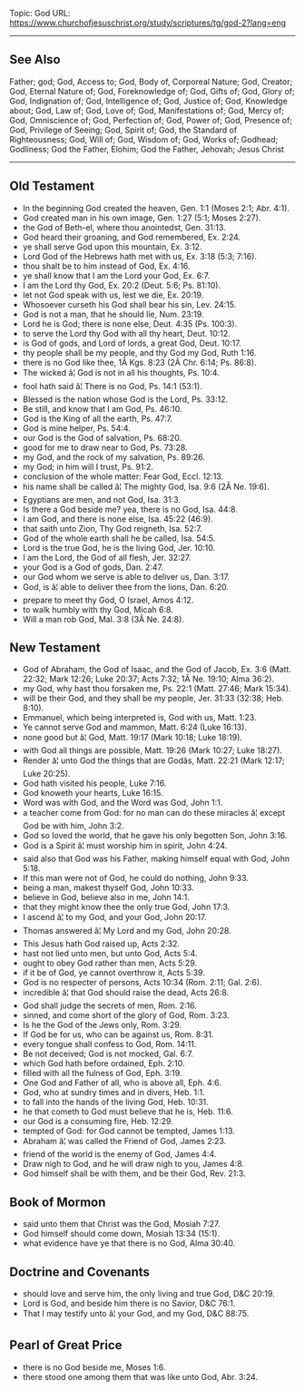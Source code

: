 Topic: God
URL: https://www.churchofjesuschrist.org/study/scriptures/tg/god-2?lang=eng

---

## See Also

Father; god; God, Access to; God, Body of, Corporeal Nature; God, Creator; God, Eternal Nature of; God, Foreknowledge of; God, Gifts of; God, Glory of; God, Indignation of; God, Intelligence of; God, Justice of; God, Knowledge about; God, Law of; God, Love of; God, Manifestations of; God, Mercy of; God, Omniscience of; God, Perfection of; God, Power of; God, Presence of; God, Privilege of Seeing; God, Spirit of; God, the Standard of Righteousness; God, Will of; God, Wisdom of; God, Works of; Godhead; Godliness; God the Father, Elohim; God the Father, Jehovah; Jesus Christ

---

## Old Testament

- In the beginning God created the heaven, Gen. 1:1 (Moses 2:1; Abr. 4:1).
- God created man in his own image, Gen. 1:27 (5:1; Moses 2:27).
- the God of Beth-el, where thou anointedst, Gen. 31:13.
- God heard their groaning, and God remembered, Ex. 2:24.
- ye shall serve God upon this mountain, Ex. 3:12.
- Lord God of the Hebrews hath met with us, Ex. 3:18 (5:3; 7:16).
- thou shalt be to him instead of God, Ex. 4:16.
- ye shall know that I am the Lord your God, Ex. 6:7.
- I am the Lord thy God, Ex. 20:2 (Deut. 5:6; Ps. 81:10).
- let not God speak with us, lest we die, Ex. 20:19.
- Whosoever curseth his God shall bear his sin, Lev. 24:15.
- God is not a man, that he should lie, Num. 23:19.
- Lord he is God; there is none else, Deut. 4:35 (Ps. 100:3).
- to serve the Lord thy God with all thy heart, Deut. 10:12.
- is God of gods, and Lord of lords, a great God, Deut. 10:17.
- thy people shall be my people, and thy God my God, Ruth 1:16.
- there is no God like thee, 1Â Kgs. 8:23 (2Â Chr. 6:14; Ps. 86:8).
- The wicked â¦ God is not in all his thoughts, Ps. 10:4.
- fool hath said â¦ There is no God, Ps. 14:1 (53:1).
- Blessed is the nation whose God is the Lord, Ps. 33:12.
- Be still, and know that I am God, Ps. 46:10.
- God is the King of all the earth, Ps. 47:7.
- God is mine helper, Ps. 54:4.
- our God is the God of salvation, Ps. 68:20.
- good for me to draw near to God, Ps. 73:28.
- my God, and the rock of my salvation, Ps. 89:26.
- my God; in him will I trust, Ps. 91:2.
- conclusion of the whole matter: Fear God, Eccl. 12:13.
- his name shall be called â¦ The mighty God, Isa. 9:6 (2Â Ne. 19:6).
- Egyptians are men, and not God, Isa. 31:3.
- Is there a God beside me? yea, there is no God, Isa. 44:8.
- I am God, and there is none else, Isa. 45:22 (46:9).
- that saith unto Zion, Thy God reigneth, Isa. 52:7.
- God of the whole earth shall he be called, Isa. 54:5.
- Lord is the true God, he is the living God, Jer. 10:10.
- I am the Lord, the God of all flesh, Jer. 32:27.
- your God is a God of gods, Dan. 2:47.
- our God whom we serve is able to deliver us, Dan. 3:17.
- God, is â¦ able to deliver thee from the lions, Dan. 6:20.
- prepare to meet thy God, O Israel, Amos 4:12.
- to walk humbly with thy God, Micah 6:8.
- Will a man rob God, Mal. 3:8 (3Â Ne. 24:8).

## New Testament

- God of Abraham, the God of Isaac, and the God of Jacob, Ex. 3:6 (Matt. 22:32; Mark 12:26; Luke 20:37; Acts 7:32; 1Â Ne. 19:10; Alma 36:2).
- my God, why hast thou forsaken me, Ps. 22:1 (Matt. 27:46; Mark 15:34).
- will be their God, and they shall be my people, Jer. 31:33 (32:38; Heb. 8:10).
- Emmanuel, which being interpreted is, God with us, Matt. 1:23.
- Ye cannot serve God and mammon, Matt. 6:24 (Luke 16:13).
- none good but â¦ God, Matt. 19:17 (Mark 10:18; Luke 18:19).
- with God all things are possible, Matt. 19:26 (Mark 10:27; Luke 18:27).
- Render â¦ unto God the things that are Godâs, Matt. 22:21 (Mark 12:17; Luke 20:25).
- God hath visited his people, Luke 7:16.
- God knoweth your hearts, Luke 16:15.
- Word was with God, and the Word was God, John 1:1.
- a teacher come from God: for no man can do these miracles â¦ except God be with him, John 3:2.
- God so loved the world, that he gave his only begotten Son, John 3:16.
- God is a Spirit â¦ must worship him in spirit, John 4:24.
- said also that God was his Father, making himself equal with God, John 5:18.
- If this man were not of God, he could do nothing, John 9:33.
- being a man, makest thyself God, John 10:33.
- believe in God, believe also in me, John 14:1.
- that they might know thee the only true God, John 17:3.
- I ascend â¦ to my God, and your God, John 20:17.
- Thomas answered â¦ My Lord and my God, John 20:28.
- This Jesus hath God raised up, Acts 2:32.
- hast not lied unto men, but unto God, Acts 5:4.
- ought to obey God rather than men, Acts 5:29.
- if it be of God, ye cannot overthrow it, Acts 5:39.
- God is no respecter of persons, Acts 10:34 (Rom. 2:11; Gal. 2:6).
- incredible â¦ that God should raise the dead, Acts 26:8.
- God shall judge the secrets of men, Rom. 2:16.
- sinned, and come short of the glory of God, Rom. 3:23.
- Is he the God of the Jews only, Rom. 3:29.
- If God be for us, who can be against us, Rom. 8:31.
- every tongue shall confess to God, Rom. 14:11.
- Be not deceived; God is not mocked, Gal. 6:7.
- which God hath before ordained, Eph. 2:10.
- filled with all the fulness of God, Eph. 3:19.
- One God and Father of all, who is above all, Eph. 4:6.
- God, who at sundry times and in divers, Heb. 1:1.
- to fall into the hands of the living God, Heb. 10:31.
- he that cometh to God must believe that he is, Heb. 11:6.
- our God is a consuming fire, Heb. 12:29.
- tempted of God: for God cannot be tempted, James 1:13.
- Abraham â¦ was called the Friend of God, James 2:23.
- friend of the world is the enemy of God, James 4:4.
- Draw nigh to God, and he will draw nigh to you, James 4:8.
- God himself shall be with them, and be their God, Rev. 21:3.

## Book of Mormon

- said unto them that Christ was the God, Mosiah 7:27.
- God himself should come down, Mosiah 13:34 (15:1).
- what evidence have ye that there is no God, Alma 30:40.

## Doctrine and Covenants

- should love and serve him, the only living and true God, D&C 20:19.
- Lord is God, and beside him there is no Savior, D&C 76:1.
- That I may testify unto â¦ your God, and my God, D&C 88:75.

## Pearl of Great Price

- there is no God beside me, Moses 1:6.
- there stood one among them that was like unto God, Abr. 3:24.

